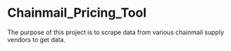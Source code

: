 # Chainmail_Pricing_Tool
The purpose of this project is to scrape data from various chainmail supply vendors to get data.

